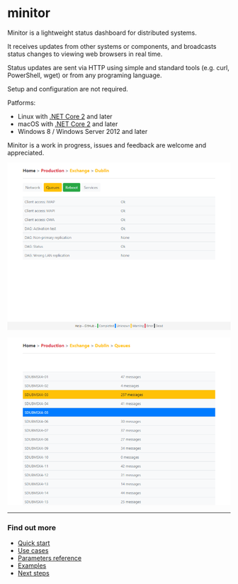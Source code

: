 # minitor
Minitor is a lightweight status dashboard for distributed systems.

It receives updates from other systems or components, and broadcasts status changes to viewing web browsers in real time.

Status updates are sent via HTTP using simple and standard tools (e.g. curl, PowerShell, wget) or from any programing language.

Setup and configuration are not required.

Patforms:
- Linux with [.NET Core 2](https://www.microsoft.com/net) and later
- macOS with [.NET Core 2](https://www.microsoft.com/net) and later
- Windows 8 / Windows Server 2012 and later

Minitor is a work in progress, issues and feedback are welcome and appreciated.

![exchange dashboard](docs/assets/screenshot-exchange.png)

![exchange queues](docs/assets/screenshot-queues.png)

---

### Find out more
- [Quick start](docs/start.md)
- [Use cases](docs/usage.md)
- [Parameters reference](docs/reference.md)
- [Examples](docs/examples.md)
- [Next steps](docs/next.md)
